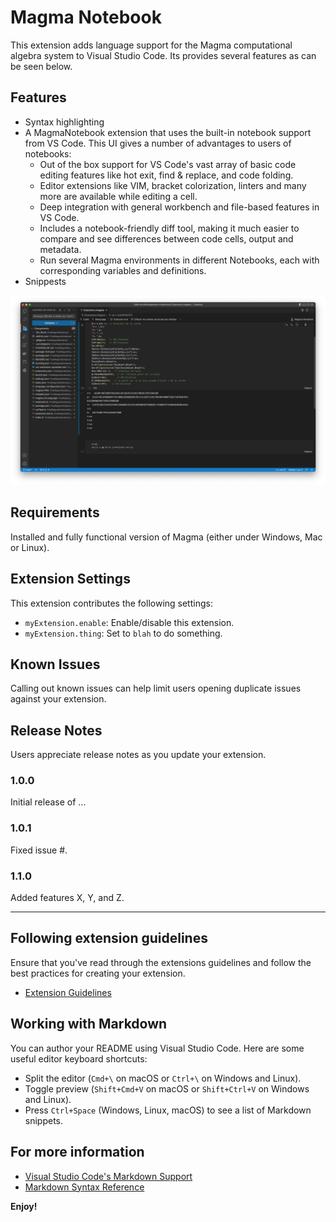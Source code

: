 # Magma Notebook 

This extension adds language support for the Magma computational algebra system to Visual Studio Code. Its provides several features as can be seen below.

## Features

+ Syntax highlighting
+ A MagmaNotebook extension that uses the built-in notebook support from VS Code. This UI gives a number of advantages to users of notebooks:
  + Out of the box support for VS Code's vast array of basic code editing features like hot exit, find & replace, and code folding.
  + Editor extensions like VIM, bracket colorization, linters and many more are available while editing a cell.
  + Deep integration with general workbench and file-based features in VS Code.
  + Includes a notebook-friendly diff tool, making it much easier to compare and see differences between code cells, output and metadata.
  + Run several Magma environments in different Notebooks, each with corresponding variables and definitions.
+ Snippests

![alt text](https://github.com/kamel78/Magma-Notebook-Vscode/blob/main/images/screenshot1.png)

## Requirements

Installed and fully functional version of Magma (either under Windows, Mac or Linux).

## Extension Settings

This extension contributes the following settings:

* `myExtension.enable`: Enable/disable this extension.
* `myExtension.thing`: Set to `blah` to do something.

## Known Issues

Calling out known issues can help limit users opening duplicate issues against your extension.

## Release Notes

Users appreciate release notes as you update your extension.

### 1.0.0

Initial release of ...

### 1.0.1

Fixed issue #.

### 1.1.0

Added features X, Y, and Z.

---

## Following extension guidelines

Ensure that you've read through the extensions guidelines and follow the best practices for creating your extension.

* [Extension Guidelines](https://code.visualstudio.com/api/references/extension-guidelines)

## Working with Markdown

You can author your README using Visual Studio Code. Here are some useful editor keyboard shortcuts:

* Split the editor (`Cmd+\` on macOS or `Ctrl+\` on Windows and Linux).
* Toggle preview (`Shift+Cmd+V` on macOS or `Shift+Ctrl+V` on Windows and Linux).
* Press `Ctrl+Space` (Windows, Linux, macOS) to see a list of Markdown snippets.

## For more information

* [Visual Studio Code's Markdown Support](http://code.visualstudio.com/docs/languages/markdown)
* [Markdown Syntax Reference](https://help.github.com/articles/markdown-basics/)

**Enjoy!**
